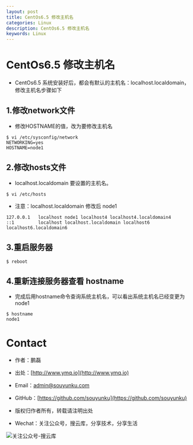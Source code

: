```yaml
---
layout: post
title: CentOs6.5 修改主机名
categories: Linux
description: CentOs6.5 修改主机名
keywords: Linux
---
```


# CentOs6.5 修改主机名

 - CentOs6.5 系统安装好后，都会有默认的主机名：localhost.localdomain，修改主机名步骤如下


## 1.修改network文件

 - 修改HOSTNAME的值，改为要修改主机名

```
$ vi /etc/sysconfig/network
NETWORKING=yes
HOSTNAME=node1
```


## 2.修改hosts文件

 - localhost.localdomain 要设置的主机名。

```
$ vi /etc/hosts
```

 - 注意：localhost.localdomain 修改后  node1

```
127.0.0.1   localhost node1 localhost4 localhost4.localdomain4
::1         localhost localhost.localdomain localhost6 localhost6.localdomain6
```


## 3.重启服务器

```
$ reboot
```



## 4.重新连接服务器查看 hostname

 - 完成后用hostname命令查询系统主机名，可以看出系统主机名已经变更为node1

```
$ hostname
node1
```


# Contact

 - 作者：鹏磊  
 - 出处：[http://www.ymq.io](http://www.ymq.io)  
 - Email：[admin@souyunku.com](admin@souyunku.com)  
 - GitHub：[https://github.com/souyunku](https://github.com/souyunku)  
   
 - 版权归作者所有，转载请注明出处
 - Wechat：关注公众号，搜云库，分享技术，分享生活
 
![关注公众号-搜云库](http://www.ymq.io/images/souyunku.png "搜云库")